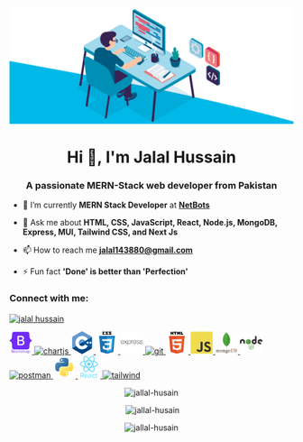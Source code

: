 <p align="center"><img src="https://raw.githubusercontent.com/Azael-Dev/Azael-Dev/master/coding.gif" alt="coding-gif"/></p>

<h1 align="center">Hi 👋, I'm Jalal Hussain</h1>
<h3 align="center">A passionate MERN-Stack web developer from Pakistan</h3>

- 🌱 I’m currently **MERN Stack Developer** at <span><a href="https://netbots.tech" target="_blank" rel="noreferrer">**NetBots**</a></span>

- 💬 Ask me about **HTML, CSS, JavaScript, React, Node.js, MongoDB, Express, MUI, Tailwind CSS, and Next Js**

- 📫 How to reach me **jalal143880@gmail.com**

- ⚡ Fun fact **'Done' is better than 'Perfection'**

<span><h3 align="left">Connect with me:</h3></span>
<span><p align="left">
<a href="https://linkedin.com/in/jalal hussain" target="blank"><img align="center" src="https://raw.githubusercontent.com/rahuldkjain/github-profile-readme-generator/master/src/images/icons/Social/linked-in-alt.svg" alt="jalal hussain" height="30" width="40" /></a>
</p></span>

<p align="left"> <a href="https://getbootstrap.com" target="_blank" rel="noreferrer"> <img src="https://raw.githubusercontent.com/devicons/devicon/master/icons/bootstrap/bootstrap-plain-wordmark.svg" alt="bootstrap" width="40" height="40"/> </a> <a href="https://www.chartjs.org" target="_blank" rel="noreferrer"> <img src="https://www.chartjs.org/media/logo-title.svg" alt="chartjs" width="40" height="40"/> </a> <a href="https://www.w3schools.com/cpp/" target="_blank" rel="noreferrer"> <img src="https://raw.githubusercontent.com/devicons/devicon/master/icons/cplusplus/cplusplus-original.svg" alt="cplusplus" width="40" height="40"/> </a> <a href="https://www.w3schools.com/css/" target="_blank" rel="noreferrer"> <img src="https://raw.githubusercontent.com/devicons/devicon/master/icons/css3/css3-original-wordmark.svg" alt="css3" width="40" height="40"/> </a> <a href="https://expressjs.com" target="_blank" rel="noreferrer"> <img src="https://raw.githubusercontent.com/devicons/devicon/master/icons/express/express-original-wordmark.svg" alt="express" width="40" height="40"/> </a> <a href="https://git-scm.com/" target="_blank" rel="noreferrer"> <img src="https://www.vectorlogo.zone/logos/git-scm/git-scm-icon.svg" alt="git" width="40" height="40"/> </a> <a href="https://www.w3.org/html/" target="_blank" rel="noreferrer"> <img src="https://raw.githubusercontent.com/devicons/devicon/master/icons/html5/html5-original-wordmark.svg" alt="html5" width="40" height="40"/> </a> <a href="https://developer.mozilla.org/en-US/docs/Web/JavaScript" target="_blank" rel="noreferrer"> <img src="https://raw.githubusercontent.com/devicons/devicon/master/icons/javascript/javascript-original.svg" alt="javascript" width="40" height="40"/> </a> <a href="https://www.mongodb.com/" target="_blank" rel="noreferrer"> <img src="https://raw.githubusercontent.com/devicons/devicon/master/icons/mongodb/mongodb-original-wordmark.svg" alt="mongodb" width="40" height="40"/> </a> <a href="https://nodejs.org" target="_blank" rel="noreferrer"> <img src="https://raw.githubusercontent.com/devicons/devicon/master/icons/nodejs/nodejs-original-wordmark.svg" alt="nodejs" width="40" height="40"/> </a> <a href="https://postman.com" target="_blank" rel="noreferrer"> <img src="https://www.vectorlogo.zone/logos/getpostman/getpostman-icon.svg" alt="postman" width="40" height="40"/> </a> <a href="https://www.python.org" target="_blank" rel="noreferrer"> <img src="https://raw.githubusercontent.com/devicons/devicon/master/icons/python/python-original.svg" alt="python" width="40" height="40"/> </a> <a href="https://reactjs.org/" target="_blank" rel="noreferrer"> <img src="https://raw.githubusercontent.com/devicons/devicon/master/icons/react/react-original-wordmark.svg" alt="react" width="40" height="40"/> </a> <a href="https://tailwindcss.com/" target="_blank" rel="noreferrer"> <img src="https://www.vectorlogo.zone/logos/tailwindcss/tailwindcss-icon.svg" alt="tailwind" width="40" height="40"/> </a> </p>

<p align="center"><img src="https://github-readme-stats.vercel.app/api/top-langs?username=Jallal-Hussain&show_icons=true&locale=en&layout=compact" alt="jallal-husain" /></p>

<p align="center">&nbsp;<img src="https://github-readme-stats.vercel.app/api?username=Jallal-Hussain&show_icons=true&locale=en" alt="jallal-husain" /></p>

<p align="center"><img src="https://github-readme-streak-stats.herokuapp.com/?user=Jallal-Hussain&" alt="jallal-husain" /></p>
